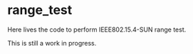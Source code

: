 # range_test
Here lives the code to perform IEEE802.15.4-SUN range test.

This is still a work in progress.
